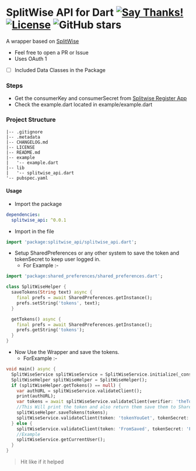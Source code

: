 # SplitWise API for Dart [![Say Thanks!](https://img.shields.io/badge/Say%20Thanks-!-1EAEDB.svg)](https://saythanks.io/to/techysrthk%40gmail.com) [![License](https://img.shields.io/badge/license-MIT-orange.svg)](https://github.com/srthkpthk/splitwise_api/blob/master/LICENSE.md) ![GitHub stars](https://img.shields.io/github/stars/srthkpthk/splitwise_api)

A wrapper based on [SplitWise](http://dev.splitwise.com/#introduction)

- Feel free to open a PR or Issue
- Uses OAuth 1

-[ ] Included Data Classes in the Package

###  Steps
 - Get the consumerKey and consumerSecret from [Splitwise Register App](https://secure.splitwise.com/apps)
 - Check the example.dart located in example/example.dart
 
 ### Project Structure
```text
|-- .gitignore
|-- .metadata
|-- CHANGELOG.md
|-- LICENSE
|-- README.md
|-- example
|   '-- example.dart
|-- lib
|   '-- splitwise_api.dart
'-- pubspec.yaml

```
#### Usage 
- Import the package 
```yaml
dependencies:
  splitwise_api: ^0.0.1
```
- Import in the file 

```dart
import 'package:splitwise_api/splitwise_api.dart';
```
- Setup SharedPreferences or any other system to save the token and tokenSecret to keep user logged in.
     -  For Example :-
```dart
import 'package:shared_preferences/shared_preferences.dart';

class SplitWiseHelper {
  saveTokens(String text) async {
    final prefs = await SharedPreferences.getInstance();
    prefs.setString('tokens', text);
  }

  getTokens() async {
    final prefs = await SharedPreferences.getInstance();
    prefs.getString('tokens');
  }
}
```
- Now Use the Wrapper and save the tokens.
  - ForExample :-
```dart
void main() async {
  SplitWiseService splitWiseService = SplitWiseService.initialize(_consumerKey, _consumerSecret);
  SplitWiseHelper splitWiseHelper = SplitWiseHelper();
  if (splitWiseHelper.getTokens() == null) {
    var authURL = splitWiseService.validateClient();
    print(authURL);
    var tokens = await splitWiseService.validateClient(verifier: 'theTokenYouGetAfterAuthorization');
    //This Will print the token and also return them save them to Shared Prefs
    splitWiseHelper.saveTokens(tokens);
    splitWiseService.validateClient(token: 'tokenYouGet', tokenSecret: 'tokenSecretYouGet');
  } else {
    splitWiseService.validateClient(token: 'FromSaved', tokenSecret: 'FromSaved');
    //Example
    splitWiseService.getCurrentUser();
  }
}
```
> Hit like if it helped 

